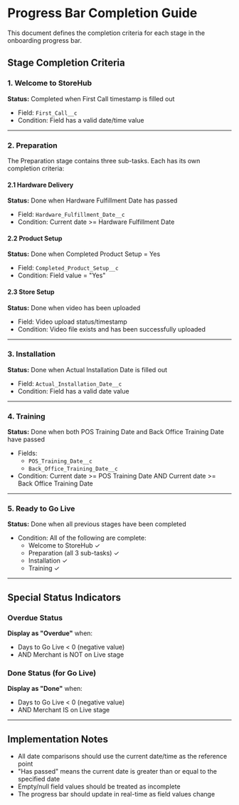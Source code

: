 # Progress Bar Completion Guide

This document defines the completion criteria for each stage in the onboarding progress bar.

## Stage Completion Criteria

### 1. Welcome to StoreHub
**Status:** Completed when First Call timestamp is filled out

- Field: `First_Call__c`
- Condition: Field has a valid date/time value

---

### 2. Preparation
The Preparation stage contains three sub-tasks. Each has its own completion criteria:

#### 2.1 Hardware Delivery
**Status:** Done when Hardware Fulfillment Date has passed

- Field: `Hardware_Fulfillment_Date__c`
- Condition: Current date >= Hardware Fulfillment Date

#### 2.2 Product Setup
**Status:** Done when Completed Product Setup = Yes

- Field: `Completed_Product_Setup__c`
- Condition: Field value = "Yes"

#### 2.3 Store Setup
**Status:** Done when video has been uploaded

- Field: Video upload status/timestamp
- Condition: Video file exists and has been successfully uploaded

---

### 3. Installation
**Status:** Done when Actual Installation Date is filled out

- Field: `Actual_Installation_Date__c`
- Condition: Field has a valid date value

---

### 4. Training
**Status:** Done when both POS Training Date and Back Office Training Date have passed

- Fields: 
  - `POS_Training_Date__c`
  - `Back_Office_Training_Date__c`
- Condition: Current date >= POS Training Date AND Current date >= Back Office Training Date

---

### 5. Ready to Go Live
**Status:** Done when all previous stages have been completed

- Condition: All of the following are complete:
  - Welcome to StoreHub ✓
  - Preparation (all 3 sub-tasks) ✓
  - Installation ✓
  - Training ✓

---

## Special Status Indicators

### Overdue Status
**Display as "Overdue"** when:
- Days to Go Live < 0 (negative value)
- AND Merchant is NOT on Live stage

### Done Status (for Go Live)
**Display as "Done"** when:
- Days to Go Live < 0 (negative value)
- AND Merchant IS on Live stage

---

## Implementation Notes

- All date comparisons should use the current date/time as the reference point
- "Has passed" means the current date is greater than or equal to the specified date
- Empty/null field values should be treated as incomplete
- The progress bar should update in real-time as field values change

